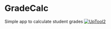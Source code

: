 # GradeCalc
Simple app to calculate student grades [![UpTool2](https://img.shields.io/github/v/tag/JFronny/GradeCalc?color=informational&label=UpTool2)](https://jfronny.github.io/home/uptool)
